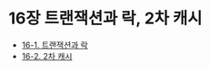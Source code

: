 # 16장 트랜잭션과 락, 2차 캐시
- [16-1. 트랜잭션과 락](16-1.%20%ED%8A%B8%EB%9E%9C%EC%9E%AD%EC%85%98%EA%B3%BC%20%EB%9D%BD.md)
- [16-2. 2차 캐시](16-2.2%EC%B0%A8%20%EC%BA%90%EC%8B%9C.md)
